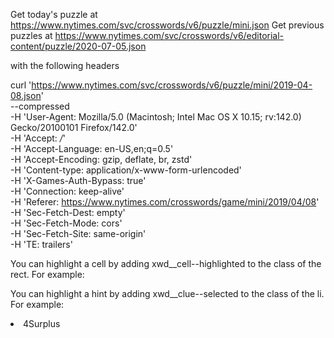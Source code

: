 Get today's puzzle at https://www.nytimes.com/svc/crosswords/v6/puzzle/mini.json
Get previous puzzles at 	https://www.nytimes.com/svc/crosswords/v6/editorial-content/puzzle/2020-07-05.json 

with the following headers

curl 'https://www.nytimes.com/svc/crosswords/v6/puzzle/mini/2019-04-08.json' \
  --compressed \
  -H 'User-Agent: Mozilla/5.0 (Macintosh; Intel Mac OS X 10.15; rv:142.0) Gecko/20100101 Firefox/142.0' \
  -H 'Accept: */*' \
  -H 'Accept-Language: en-US,en;q=0.5' \
  -H 'Accept-Encoding: gzip, deflate, br, zstd' \
  -H 'Content-type: application/x-www-form-urlencoded' \
  -H 'X-Games-Auth-Bypass: true' \
  -H 'Connection: keep-alive' \
  -H 'Referer: https://www.nytimes.com/crosswords/game/mini/2019/04/08' \
  -H 'Sec-Fetch-Dest: empty' \
  -H 'Sec-Fetch-Mode: cors' \
  -H 'Sec-Fetch-Site: same-origin' \
  -H 'TE: trailers'


You can highlight a cell by adding xwd__cell--highlighted to the class of the rect. For example:

<rect role="cell" tabindex="-1" aria-label="7A: Famous star-crossed lover, Answer: 5 letters, Letter: 0" id="cell-id-17" x="203.00" y="303.00" width="100.00" height="100.00" class="xwd__cell--cell xwd__cell--nested xwd__cell--highlighted"></rect>


You can highlight a hint by adding xwd__clue--selected to the class of the li. For example:

<li class="xwd__clue--li xwd__clue--selected"><span class="xwd__clue--label">4</span><span class="xwd__clue--text xwd__clue-format">Surplus</span></li>
